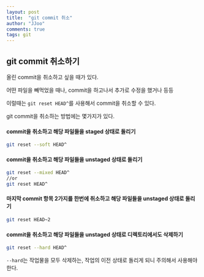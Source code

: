```yaml
---
layout: post
title:  "git commit 취소"
author: "JJoo"
comments: true
tags: git
---
```


## git commit 취소하기 

올린 commit을 취소하고 싶을 때가 있다. 

어떤 파일을 빼먹었을 때나, commit을 하고나서 추가로 수정을 했거나 등등 

이럴때는 `git reset HEAD^`를 사용해서 commit을 취소할 수 있다. 

git commit을 취소하는 방법에는 몇가지가 있다. 

#### commit을 취소하고 해당 파일들을 staged 상태로 돌리기 

```bash
git reset --soft HEAD^
```

#### commit을 취소하고 해당 파일들을 unstaged 상태로 돌리기 

```bash
git reset --mixed HEAD^
//or
git reset HEAD^
```

#### 마지막 commit 항목 2가지를 한번에 취소하고 해당 파일들을 unstaged 상태로 돌리기 

```bash
git reset HEAD~2 
```

#### commit을 취소하고 해당 파일들을 unstaged 상태로 디렉토리에서도 삭제하기 

```bash
git reset --hard HEAD^
```

`--hard`는 작업물을 모두 삭제하는, 작업의 이전 상태로 돌리게 되니 주의해서 사용해야 한다. 

